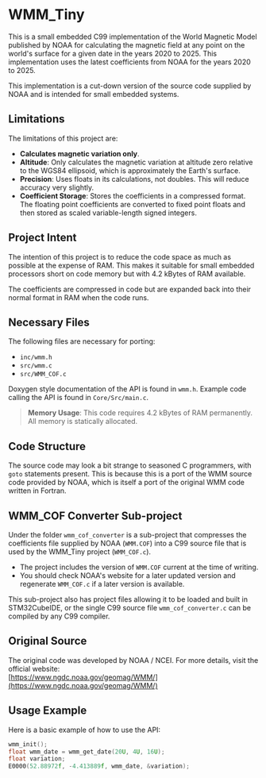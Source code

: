 # WMM_Tiny

This is a small embedded C99 implementation of the World Magnetic Model published by NOAA for calculating the magnetic field at any point on the world's surface for a given date in the years 2020 to 2025. This implementation uses the latest coefficients from NOAA for the years 2020 to 2025.

This implementation is a cut-down version of the source code supplied by NOAA and is intended for small embedded systems. 

## Limitations

The limitations of this project are:

- **Calculates magnetic variation only**.
- **Altitude**: Only calculates the magnetic variation at altitude zero relative to the WGS84 ellipsoid, which is approximately the Earth's surface.
- **Precision**: Uses floats in its calculations, not doubles. This will reduce accuracy very slightly.
- **Coefficient Storage**: Stores the coefficients in a compressed format. The floating point coefficients are converted to fixed point floats and then stored as scaled variable-length signed integers.

## Project Intent

The intention of this project is to reduce the code space as much as possible at the expense of RAM. This makes it suitable for small embedded processors short on code memory but with 4.2 kBytes of RAM available. 

The coefficients are compressed in code but are expanded back into their normal format in RAM when the code runs.

## Necessary Files

The following files are necessary for porting:

- `inc/wmm.h`
- `src/wmm.c`
- `src/WMM_COF.c`

Doxygen style documentation of the API is found in `wmm.h`. Example code calling the API is found in `Core/Src/main.c`.

> **Memory Usage**: This code requires 4.2 kBytes of RAM permanently. All memory is statically allocated.

## Code Structure

The source code may look a bit strange to seasoned C programmers, with `goto` statements present. This is because this is a port of the WMM source code provided by NOAA, which is itself a port of the original WMM code written in Fortran.

## WMM_COF Converter Sub-project

Under the folder `wmm_cof_converter` is a sub-project that compresses the coefficients file supplied by NOAA (`WMM.COF`) into a C99 source file that is used by the WMM_Tiny project (`WMM_COF.c`).

- The project includes the version of `WMM.COF` current at the time of writing. 
- You should check NOAA's website for a later updated version and regenerate `WMM_COF.c` if a later version is available.
  
This sub-project also has project files allowing it to be loaded and built in STM32CubeIDE, or the single C99 source file `wmm_cof_converter.c` can be compiled by any C99 compiler.

## Original Source

The original code was developed by NOAA / NCEI. For more details, visit the official website:  
[https://www.ngdc.noaa.gov/geomag/WMM/](https://www.ngdc.noaa.gov/geomag/WMM/)

## Usage Example

Here is a basic example of how to use the API:

```c
wmm_init();
float wmm_date = wmm_get_date(20U, 4U, 16U);
float variation;
E0000(52.88972f, -4.413889f, wmm_date, &variation);
